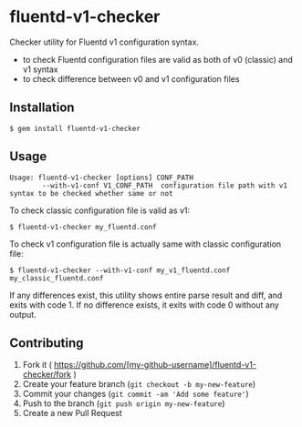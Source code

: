# fluentd-v1-checker

Checker utility for Fluentd v1 configuration syntax.

* to check Fluentd configuration files are valid as both of v0 (classic) and v1 syntax
* to check difference between v0 and v1 configuration files

## Installation

    $ gem install fluentd-v1-checker

## Usage

```
Usage: fluentd-v1-checker [options] CONF_PATH
        --with-v1-conf V1_CONF_PATH  configuration file path with v1 syntax to be checked whether same or not
```

To check classic configuration file is valid as v1:

    $ fluentd-v1-checker my_fluentd.conf

To check v1 configuration file is actually same with classic configuration file:

    $ fluentd-v1-checker --with-v1-conf my_v1_fluentd.conf my_classic_fluentd.conf

If any differences exist, this utility shows entire parse result and diff, and exits with code 1.
If no difference exists, it exits with code 0 without any output.

## Contributing

1. Fork it ( https://github.com/[my-github-username]/fluentd-v1-checker/fork )
2. Create your feature branch (`git checkout -b my-new-feature`)
3. Commit your changes (`git commit -am 'Add some feature'`)
4. Push to the branch (`git push origin my-new-feature`)
5. Create a new Pull Request
